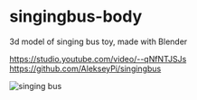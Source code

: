 # singingbus-body
3d model of singing bus toy, made with Blender

https://studio.youtube.com/video/--qNfNTJSJs
https://github.com/AlekseyPi/singingbus

![singing bus](https://user-images.githubusercontent.com/23477004/174446357-1a843083-2349-47fe-af24-90e5d0299ba4.jpg)
